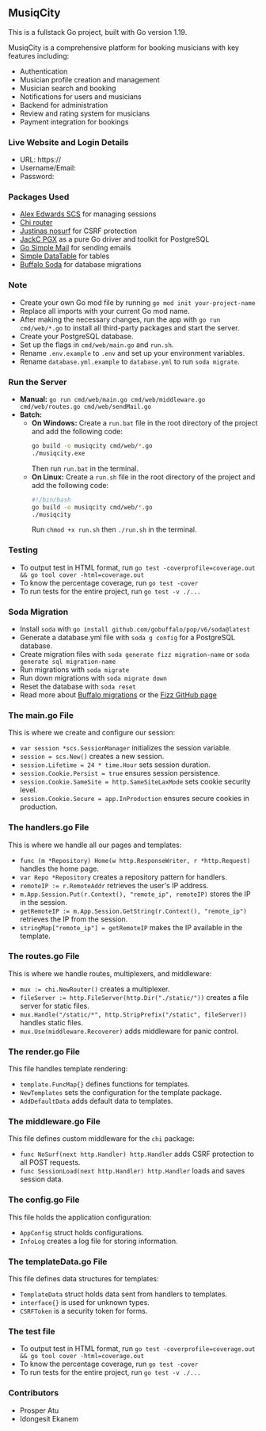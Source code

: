 ## MusiqCity

This is a fullstack Go project, built with Go version 1.19.

MusiqCity is a comprehensive platform for booking musicians with key features including:

- Authentication
- Musician profile creation and management
- Musician search and booking
- Notifications for users and musicians
- Backend for administration
- Review and rating system for musicians
- Payment integration for bookings

### Live Website and Login Details

- URL: https://
- Username/Email:
- Password:

### Packages Used

- [Alex Edwards SCS](https://github.com/alexedwards/scs/v2) for managing sessions
- [Chi router](https://github.com/go-chi/chi/v5)
- [Justinas nosurf](https://github.com/justinas/nosurf) for CSRF protection
- [JackC PGX](https://github.com/jackc/pgx/v5) as a pure Go driver and toolkit for PostgreSQL
- [Go Simple Mail](https://github.com/xhit/go-simple-mail) for sending emails
- [Simple DataTable](https://github.com/fiduswriter/Simple-DataTables) for tables
- [Buffalo Soda](https://gobuffalo.io/pt/documentation/database/soda/) for database migrations

### Note

- Create your own Go mod file by running `go mod init your-project-name`
- Replace all imports with your current Go mod name.
- After making the necessary changes, run the app with `go run cmd/web/*.go` to install all third-party packages and start the server.
- Create your PostgreSQL database.
- Set up the flags in `cmd/web/main.go` and `run.sh`.
- Rename `.env.example` to `.env` and set up your environment variables.
- Rename `database.yml.example` to `database.yml` to run `soda migrate`.

### Run the Server

- **Manual:** `go run cmd/web/main.go cmd/web/middleware.go cmd/web/routes.go cmd/web/sendMail.go`
- **Batch:**
  - **On Windows:** Create a `run.bat` file in the root directory of the project and add the following code:
    ```sh
    go build -o musiqcity cmd/web/*.go
    ./musiqcity.exe
    ```
    Then run `run.bat` in the terminal.
  - **On Linux:** Create a `run.sh` file in the root directory of the project and add the following code:
    ```sh
    #!/bin/bash
    go build -o musiqcity cmd/web/*.go
    ./musiqcity
    ```
    Run `chmod +x run.sh` then `./run.sh` in the terminal.

### Testing

- To output test in HTML format, run `go test -coverprofile=coverage.out && go tool cover -html=coverage.out`
- To know the percentage coverage, run `go test -cover`
- To run tests for the entire project, run `go test -v ./...`

### Soda Migration

- Install `soda` with `go install github.com/gobuffalo/pop/v6/soda@latest`
- Generate a database.yml file with `soda g config` for a PostgreSQL database.
- Create migration files with `soda generate fizz migration-name` or `soda generate sql migration-name`
- Run migrations with `soda migrate`
- Run down migrations with `soda migrate down`
- Reset the database with `soda reset`
- Read more about [Buffalo migrations](https://gobuffalo.io/documentation/database/migrations/) or the [Fizz GitHub page](https://github.com/gobuffalo/fizz)

### The main.go File

This is where we create and configure our session:

- `var session *scs.SessionManager` initializes the session variable.
- `session = scs.New()` creates a new session.
- `session.Lifetime = 24 * time.Hour` sets session duration.
- `session.Cookie.Persist = true` ensures session persistence.
- `session.Cookie.SameSite = http.SameSiteLaxMode` sets cookie security level.
- `session.Cookie.Secure = app.InProduction` ensures secure cookies in production.

### The handlers.go File

This is where we handle all our pages and templates:

- `func (m *Repository) Home(w http.ResponseWriter, r *http.Request)` handles the home page.
- `var Repo *Repository` creates a repository pattern for handlers.
- `remoteIP := r.RemoteAddr` retrieves the user's IP address.
- `m.App.Session.Put(r.Context(), "remote_ip", remoteIP)` stores the IP in the session.
- `getRemoteIP := m.App.Session.GetString(r.Context(), "remote_ip")` retrieves the IP from the session.
- `stringMap["remote_ip"] = getRemoteIP` makes the IP available in the template.

### The routes.go File

This is where we handle routes, multiplexers, and middleware:

- `mux := chi.NewRouter()` creates a multiplexer.
- `fileServer := http.FileServer(http.Dir("./static/"))` creates a file server for static files.
- `mux.Handle("/static/*", http.StripPrefix("/static", fileServer))` handles static files.
- `mux.Use(middleware.Recoverer)` adds middleware for panic control.

### The render.go File

This file handles template rendering:

- `template.FuncMap{}` defines functions for templates.
- `NewTemplates` sets the configuration for the template package.
- `AddDefaultData` adds default data to templates.

### The middleware.go File

This file defines custom middleware for the `chi` package:

- `func NoSurf(next http.Handler) http.Handler` adds CSRF protection to all POST requests.
- `func SessionLoad(next http.Handler) http.Handler` loads and saves session data.

### The config.go File

This file holds the application configuration:

- `AppConfig` struct holds configurations.
- `InfoLog` creates a log file for storing information.

### The templateData.go File

This file defines data structures for templates:

- `TemplateData` struct holds data sent from handlers to templates.
- `interface{}` is used for unknown types.
- `CSRFToken` is a security token for forms.

### The test file

- To output test in HTML format, run `go test -coverprofile=coverage.out && go tool cover -html=coverage.out`
- To know the percentage coverage, run `go test -cover`
- To run tests for the entire project, run `go test -v ./...`

### Contributors

- Prosper Atu
- Idongesit Ekanem
